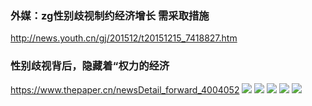 ### 外媒：zg性别歧视制约经济增长 需采取措施
http://news.youth.cn/gj/201512/t20151215_7418827.htm

### 性别歧视背后，隐藏着“权力的经济
https://www.thepaper.cn/newsDetail_forward_4004052
![](http://image.thepaper.cn/www/image/25/599/56.jpg)
![](http://image.thepaper.cn/www/image/25/599/57.jpg)
![](http://image.thepaper.cn/www/image/25/599/60.jpg)
![](http://image.thepaper.cn/www/image/25/599/62.jpg)
![](http://image.thepaper.cn/www/image/25/599/67.jpg)

